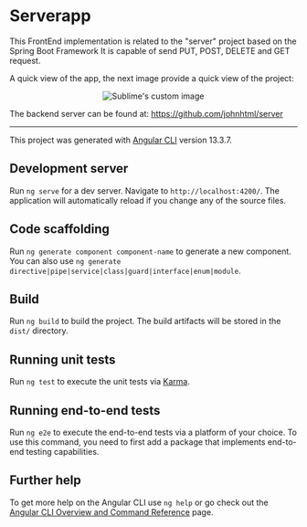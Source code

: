 # Serverapp

This FrontEnd implementation is related to the "server" project based on the Spring Boot Framework
It is capable of send PUT, POST, DELETE and GET request.

A quick view of the app, the next image provide a quick view of the project:

<p align="center">
  <img src="https://user-images.githubusercontent.com/50509447/173255748-db238718-d911-47af-9fbf-db5598954f1e.png" alt="Sublime's custom image"/>
</p>

The backend server can be found at: https://github.com/johnhtml/server

---
This project was generated with [Angular CLI](https://github.com/angular/angular-cli) version 13.3.7.

## Development server

Run `ng serve` for a dev server. Navigate to `http://localhost:4200/`. The application will automatically reload if you change any of the source files.

## Code scaffolding

Run `ng generate component component-name` to generate a new component. You can also use `ng generate directive|pipe|service|class|guard|interface|enum|module`.

## Build

Run `ng build` to build the project. The build artifacts will be stored in the `dist/` directory.

## Running unit tests

Run `ng test` to execute the unit tests via [Karma](https://karma-runner.github.io).

## Running end-to-end tests

Run `ng e2e` to execute the end-to-end tests via a platform of your choice. To use this command, you need to first add a package that implements end-to-end testing capabilities.

## Further help

To get more help on the Angular CLI use `ng help` or go check out the [Angular CLI Overview and Command Reference](https://angular.io/cli) page.
